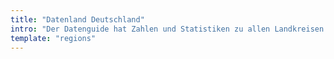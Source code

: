 ```yaml
---
title: "Datenland Deutschland"
intro: "Der Datenguide hat Zahlen und Statistiken zu allen Landkreisen und Städten in Deutschland."
template: "regions"
---
```

